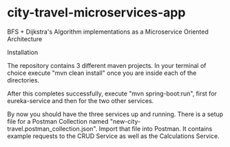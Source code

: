 # city-travel-microservices-app
BFS + Dijkstra's Algorithm implementations as a Microservice Oriented Architecture

Installation

The repository contains 3 different maven projects. In your terminal of choice execute "mvn clean install" once you are inside each of the directories. 

After this completes successfully, execute "mvn spring-boot:run", first for eureka-service and then for the two other services. 

By now you should have the three services up and running. There is a setup file for a Postman Collection named "new-city-travel.postman_collection.json". Import that file into Postman. It contains example requests to the CRUD Service as well as the Calculations Service. 

